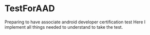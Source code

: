 # TestForAAD
Preparing to have associate android developer certification test
Here I implement all things needed to understand to take the test.
